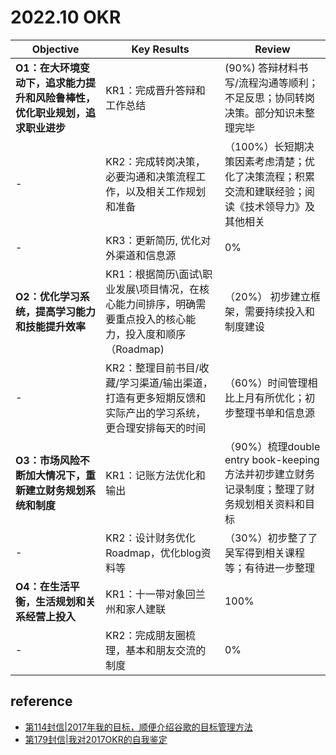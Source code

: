 # 2022.10 OKR

Objective | Key Results | Review
---------|----------|---------
 **O1：在大环境变动下，追求能力提升和风险鲁棒性，优化职业规划，追求职业进步** |  KR1：完成晋升答辩和工作总结 | (90%) 答辩材料书写/流程沟通等顺利；不足反思；协同转岗决策。部分知识未整理完毕
 - | KR2：完成转岗决策，必要沟通和决策流程工作，以及相关工作规划和准备 |（100%）长短期决策因素考虑清楚；优化了决策流程；积累交流和建联经验；阅读《技术领导力》及其他相关
 - | KR3：更新简历, 优化对外渠道和信息源 | 0%
 **O2：优化学习系统，提高学习能力和技能提升效率** |  KR1：根据简历\面试\职业发展\项目情况，在核心能力间排序，明确需要重点投入的核心能力，投入度和顺序（Roadmap) | （20%） 初步建立框架，需要持续投入和制度建设
 - | KR2：整理目前书目/收藏/学习渠道/输出渠道，打造有更多短期反馈和实际产出的学习系统，更合理安排每天的时间 | （60%）时间管理相比上月有所优化；初步整理书单和信息源
 **O3：市场风险不断加大情况下，重新建立财务规划系统和制度** | KR1：记账方法优化和输出 | （90%）梳理double entry book-keeping方法并初步建立财务记录制度；整理了财务规划相关资料和目标
 -| KR2：设计财务优化Roadmap，优化blog资料等 | （30%）初步整了了吴军得到相关课程等；有待进一步整理
 **O4：在生活平衡，生活规划和关系经营上投入** |  KR1：十一带对象回兰州和家人建联 | 100%
- |  KR2：完成朋友圈梳理，基本和朋友交流的制度 | 0%

## reference

- [第114封信|2017年我的目标，顺便介绍谷歌的目标管理方法](https://www.dedao.cn/course/article?id=dA5eO3NDrGk8KPD39K2oxp9MRBzQPy&source=search)
- [第179封信|我对2017OKR的自我鉴定](https://www.dedao.cn/course/article?id=92GB1my8okM5VMqnPVWgNnEe4Z73rb&source=search)
